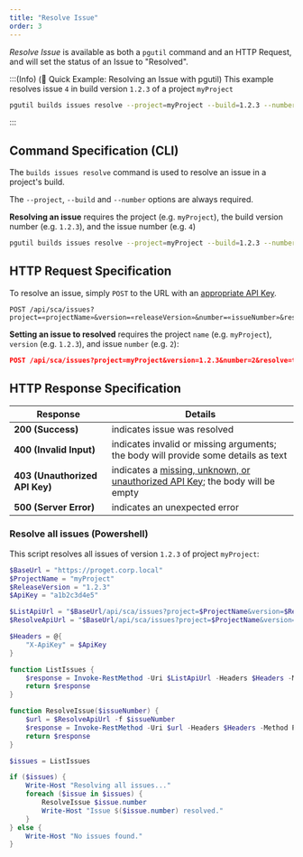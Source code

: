 ```yaml
---
title: "Resolve Issue"
order: 3
---
```


*Resolve Issue* is available as both a `pgutil` command and an HTTP Request, and will set the status of an Issue to "Resolved".

:::(Info) (🚀 Quick Example: Resolving an Issue with pgutil)
This example resolves issue `4` in build version `1.2.3` of a project `myProject`

```bash
pgutil builds issues resolve --project=myProject --build=1.2.3 --number=4
```
:::

## Command Specification (CLI)
The `builds issues resolve` command is used to resolve an issue in a project's build.

The `--project`, `--build` and `--number` options are always required.

**Resolving an issue** requires the project (e.g. `myProject`), the build version number (e.g. `1.2.3`), and the issue number (e.g. `4`)

```bash
pgutil builds issues resolve --project=myProject --build=1.2.3 --number=4
```

## HTTP Request Specification
To resolve an issue, simply `POST` to the URL with an [appropriate API Key](/docs/proget/reference-api/proget-api-sca#authentication).

```plaintext
POST /api/sca/issues?project=«projectName»&version=«releaseVersion»&number=«issueNumber»&resolve=true
```

**Setting an issue to resolved** requires the project `name` (e.g. `myProject`), `version` (e.g. `1.2.3`), and issue `number` (e.g. `2`):

```json
POST /api/sca/issues?project=myProject&version=1.2.3&number=2&resolve=true
```

## HTTP Response Specification

| Response | Details |
| --- | --- |
| **200 (Success)** | indicates issue was resolved |
| **400 (Invalid Input)** | indicates invalid or missing arguments; the body will provide some details as text |
| **403 (Unauthorized API Key)** | indicates a [missing, unknown, or unauthorized API Key](/docs/proget/reference-api/proget-api-sca#authentication); the body will be empty |
| **500 (Server Error)** | indicates an unexpected error |

### Resolve all issues (Powershell)
This script resolves all issues of version `1.2.3` of project `myProject`:

```powershell
$BaseUrl = "https://proget.corp.local"
$ProjectName = "myProject"
$ReleaseVersion = "1.2.3"
$ApiKey = "a1b2c3d4e5"

$ListApiUrl = "$BaseUrl/api/sca/issues?project=$ProjectName&version=$ReleaseVersion"
$ResolveApiUrl = "$BaseUrl/api/sca/issues?project=$ProjectName&version=$ReleaseVersion&number={0}&resolve=true"

$Headers = @{
    "X-ApiKey" = $ApiKey
}

function ListIssues {
    $response = Invoke-RestMethod -Uri $ListApiUrl -Headers $Headers -Method Get
    return $response
}

function ResolveIssue($issueNumber) {
    $url = $ResolveApiUrl -f $issueNumber
    $response = Invoke-RestMethod -Uri $url -Headers $Headers -Method Post
    return $response
}

$issues = ListIssues

if ($issues) {
    Write-Host "Resolving all issues..."
    foreach ($issue in $issues) {
        ResolveIssue $issue.number
        Write-Host "Issue $($issue.number) resolved."
    }
} else {
    Write-Host "No issues found."
}
```